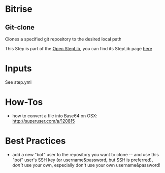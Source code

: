 # Bitrise

## Git-clone

Clones a specified git repository to the desired local path

This Step is part of the [Open StepLib](http://www.steplib.com/), you can find its StepLib page [here](http://www.steplib.com/step/git-clone)

# Inputs
See step.yml


# How-Tos
- how to convert a file into Base64 on OSX: http://superuser.com/a/120815


# Best Practices
- add a new "bot" user to the repository you want to clone
-- and use this "bot" user's SSH key (or username&password, but SSH is preferred), _don't_ use your own, especially don't use your own username&password!
